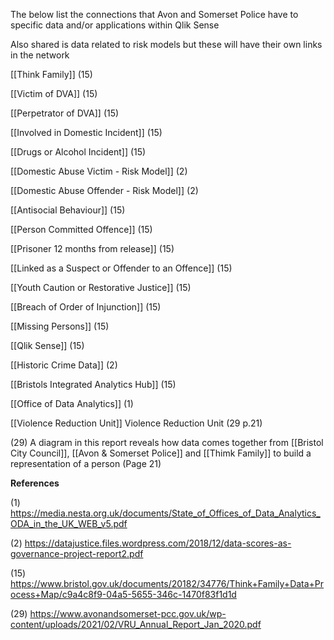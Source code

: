 The below list the connections that Avon and Somerset Police have to specific data and/or applications within Qlik Sense

Also shared is data related to risk models but these will have their own links in the network

[[Think Family]]  (15)

[[Victim of DVA]]  (15)
 
[[Perpetrator of DVA]]  (15)

[[Involved in Domestic Incident]]  (15)

[[Drugs or Alcohol Incident]]  (15) 

[[Domestic Abuse Victim - Risk Model]] (2)

[[Domestic Abuse Offender - Risk Model]] (2)

[[Antisocial Behaviour]] (15)

[[Person Committed Offence]]  (15)

[[Prisoner 12 months from release]]  (15)

[[Linked as a Suspect or Offender to an Offence]]  (15)

[[Youth Caution or Restorative Justice]]   (15)

[[Breach of Order of Injunction]]    (15)

[[Missing Persons]]   (15)

[[Qlik Sense]]   (15)

[[Historic Crime Data]]  (2) 

[[Bristols Integrated Analytics Hub]]    (15)

[[Office of Data Analytics]] (1)

[[Violence Reduction Unit]] Violence Reduction Unit (29 p.21)

(29) A diagram in this report reveals how data comes together from [[Bristol City Council]], [[Avon & Somerset Police]] and [[Thimk Family]] to build a representation of a person (Page 21)  

**References**

(1) https://media.nesta.org.uk/documents/State_of_Offices_of_Data_Analytics_ODA_in_the_UK_WEB_v5.pdf
 
(2) https://datajustice.files.wordpress.com/2018/12/data-scores-as-governance-project-report2.pdf

(15) https://www.bristol.gov.uk/documents/20182/34776/Think+Family+Data+Process+Map/c9a4c8f9-04a5-5655-346c-1470f83f1d1d

(29) https://www.avonandsomerset-pcc.gov.uk/wp-content/uploads/2021/02/VRU_Annual_Report_Jan_2020.pdf
